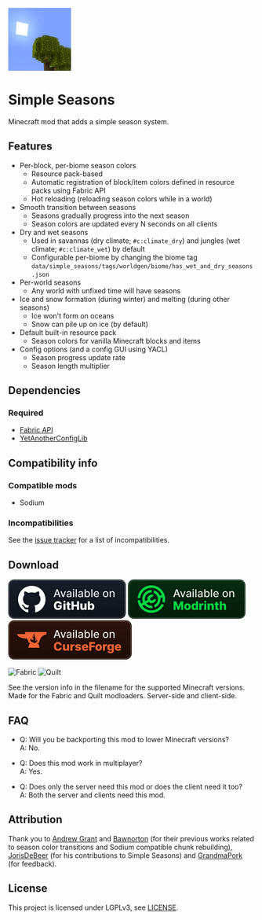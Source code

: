 ![Simple Seasons icon](docs/assets/icon/icon_128x128.png)

# Simple Seasons

Minecraft mod that adds a simple season system.

## Features

- Per-block, per-biome season colors
    - Resource pack-based
    - Automatic registration of block/item colors defined in resource packs using Fabric API
    - Hot reloading (reloading season colors while in a world)
- Smooth transition between seasons
    - Seasons gradually progress into the next season
    - Season colors are updated every N seconds on all clients
- Dry and wet seasons
    - Used in savannas (dry climate; `#c:climate_dry`) and jungles (wet climate; `#c:climate_wet`) by default
    - Configurable per-biome by changing the biome tag `data/simple_seasons/tags/worldgen/biome/has_wet_and_dry_seasons.json`
- Per-world seasons
    - Any world with unfixed time will have seasons
- Ice and snow formation (during winter) and melting (during other seasons)
    - Ice won't form on oceans
    - Snow can pile up on ice (by default)
- Default built-in resource pack
    - Season colors for vanilla Minecraft blocks and items
- Config options (and a config GUI using YACL)
    - Season progress update rate
    - Season length multiplier

## Dependencies

### Required

- [Fabric API](https://modrinth.com/mod/fabric-api)
- [YetAnotherConfigLib](https://modrinth.com/mod/yacl)

## Compatibility info

### Compatible mods

- Sodium

### Incompatibilities

See the [issue tracker](https://github.com/steves-underwater-paradise/simple-seasons/issues?q=is%3Aissue+is%3Aopen+sort%3Aupdated-desc+label%3Acompatibility)
for a list of incompatibilities.

## Download

[![GitHub](https://github.com/intergrav/devins-badges/raw/2dc967fc44dc73850eee42c133a55c8ffc5e30cb/assets/cozy/available/github_vector.svg)](https://github.com/steves-underwater-paradise/simple-seasons)
[![Modrinth](https://github.com/intergrav/devins-badges/raw/2dc967fc44dc73850eee42c133a55c8ffc5e30cb/assets/cozy/available/modrinth_vector.svg)](https://modrinth.com/mod/simple-seasons)
[![CurseForge](https://github.com/intergrav/devins-badges/raw/2dc967fc44dc73850eee42c133a55c8ffc5e30cb/assets/cozy/available/curseforge_vector.svg)](https://www.curseforge.com/minecraft/mc-mods/simple-seasons)

![Fabric](https://github.com/intergrav/devins-badges/raw/2dc967fc44dc73850eee42c133a55c8ffc5e30cb/assets/compact/supported/fabric_vector.svg)
![Quilt](https://github.com/intergrav/devins-badges/raw/2dc967fc44dc73850eee42c133a55c8ffc5e30cb/assets/compact/supported/quilt_vector.svg)

See the version info in the filename for the supported Minecraft versions.  
Made for the Fabric and Quilt modloaders.
Server-side and client-side.

## FAQ

- Q: Will you be backporting this mod to lower Minecraft versions?  
  A: No.

- Q: Does this mod work in multiplayer?  
  A: Yes.

- Q: Does only the server need this mod or does the client need it too?  
  A: Both the server and clients need this mod.

## Attribution

Thank you to [Andrew Grant](https://github.com/Andrew6rant) and [Bawnorton](https://github.com/Bawnorton) (for their previous works
related to season color transitions and Sodium compatible chunk rebuilding), [JorisDeBeer](https://github.com/JorisDeBeer) (for his
contributions to Simple Seasons) and [GrandmaPork](https://github.com/GrandmaPork) (for feedback).

## License

This project is licensed under LGPLv3, see [LICENSE](https://github.com/steves-underwater-paradise/simple-seasons/blob/1.20.x/LICENSE).
